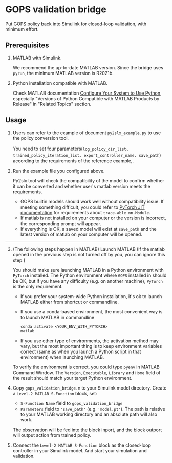 # GOPS validation bridge
Put GOPS policy back into Simulink for closed-loop validation, with minimum effort.

## Prerequisites
1. MATLAB with Simulink.

    We recommend the up-to-date MATLAB version. Since the bridge uses `pyrun`, the minimum MATLAB version is R2021b.

2. Python installation compatible with MATLAB. 

   Check MATLAB documentation [Configure Your System to Use Python](https://www.mathworks.com/help/releases/R2022a/matlab/matlab_external/install-supported-python-implementation.html), especially "Versions of Python Compatible with MATLAB Products by Release" in "Related Topics" section.

## Usage
1. Users can refer to the example of document `py2slx_example.py` to use the policy conversion tool.

    You need to set four parameters(`log_policy_dir_list`、`trained_policy_iteration_list`、`export_controller_name`、`save_path`) according to the requirements of the reference example,.


2. Run the example file you configured above.

   Py2slx tool will check the compatibility of the model to confirm whether it can be converted and whether user's matlab version meets the requirements.
   
   - GOPS builtin models should work well without compatibility issue. If meeting something difficult, you could refer to [PyTorch JIT documentation](https://pytorch.org/docs/stable/jit.html) for requirements about `trace-able nn.Module`.
   - If matlab is not installed on your computer or the version is incorrect, the corresponding prompt will appear.
   - If everything is OK, a saved model will exist at `save_path` and the latest version of matlab on your computer will be opened.

---

3. (The following steps happen in MATLAB) Launch MATLAB (If the matlab opened in the previous step is not turned off by you, you can ignore this step.) 
    
   You should make sure launching MATLAB in a Python environment with `PyTorch` installed. The Python environment where `GOPS` installed in should be OK, but if you have any difficulty (e.g. on another machine), `PyTorch` is the only requirement.

    - If you prefer your system-wide Python installation, it's ok to launch MATLAB either from shortcut or commandline.

    - If you use a conda-based environment, the most convenient way is to launch MATLAB in commandline

        ```shell
        conda activate <YOUR_ENV_WITH_PYTORCH>
        matlab
        ```
    
    - If you use other type of environments, the activation method may vary, but the most important thing is to keep environment variables correct (same as when you launch a Python script in that environment) when launching MATLAB.

    To verify the environment is correct, you could type `pyenv` in MATLAB Command Window. The `Version`, `Executable`, `Library` and `Home` field of the result should match your target Python environment.

4. Copy `gops_validation_bridge.m` to your Simulink model directory. Create a `Level-2 MATLAB S-Function` block, set:
    - `S-Function Name` field to `gops_validation_bridge`
    - `Parameters` field to `'save_path'` (e.g. `'model.pt'`). The path is relative to your MATLAB working directory and an absolute path will also work.
    
    The observation will be fed into the block inport, and the block outport will output action from trained policy.

5. Connect the `Level-2 MATLAB S-Function` block as the closed-loop controller in your Simulink model. And start your simulation and validation.
